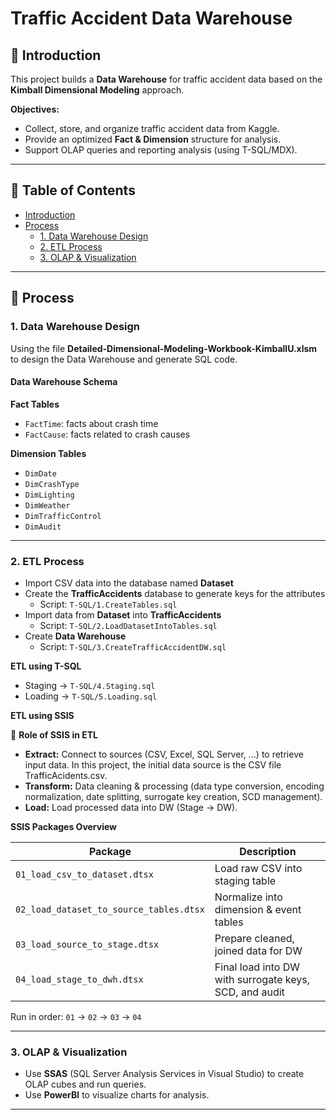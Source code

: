 # Traffic Accident Data Warehouse

## 📌 Introduction
This project builds a **Data Warehouse** for traffic accident data based on the **Kimball Dimensional Modeling** approach.  

**Objectives:**
- Collect, store, and organize traffic accident data from Kaggle.
- Provide an optimized **Fact & Dimension** structure for analysis.
- Support OLAP queries and reporting analysis (using T-SQL/MDX).

---

## 📑 Table of Contents
- [Introduction](#-introduction)
- [Process](#-process)
  - [1. Data Warehouse Design](#1-data-warehouse-design)
  - [2. ETL Process](#2-etl-process)
  - [3. OLAP & Visualization](#3-olap--visualization)


---

## 🔧 Process

### 1. Data Warehouse Design
Using the file **Detailed-Dimensional-Modeling-Workbook-KimballU.xlsm** to design the Data Warehouse and generate SQL code.

#### Data Warehouse Schema
**Fact Tables**
- `FactTime`: facts about crash time
- `FactCause`: facts related to crash causes

**Dimension Tables**
- `DimDate`
- `DimCrashType`
- `DimLighting`
- `DimWeather`
- `DimTrafficControl`
- `DimAudit`

---

### 2. ETL Process
- Import CSV data into the database named **Dataset**  
- Create the **TrafficAccidents** database to generate keys for the attributes  
  - Script: `T-SQL/1.CreateTables.sql`  
- Import data from **Dataset** into **TrafficAccidents**  
  - Script: `T-SQL/2.LoadDatasetIntoTables.sql`  
- Create **Data Warehouse**  
  - Script: `T-SQL/3.CreateTrafficAccidentDW.sql`  

**ETL using T-SQL**
- Staging → `T-SQL/4.Staging.sql`  
- Loading → `T-SQL/5.Loading.sql`  

**ETL using SSIS**

📌 **Role of SSIS in ETL**  
- **Extract:** Connect to sources (CSV, Excel, SQL Server, …) to retrieve input data. In this project, the initial data source is the CSV file TrafficAcidents.csv.
- **Transform:** Data cleaning & processing (data type conversion, encoding normalization, date splitting, surrogate key creation, SCD management).  
- **Load:** Load processed data into DW (Stage → DW).  

**SSIS Packages Overview**

| Package                                 | Description                                            |
| --------------------------------------- | ------------------------------------------------------ |
| `01_load_csv_to_dataset.dtsx`           | Load raw CSV into staging table                        |
| `02_load_dataset_to_source_tables.dtsx` | Normalize into dimension & event tables                |
| `03_load_source_to_stage.dtsx`          | Prepare cleaned, joined data for DW                    |
| `04_load_stage_to_dwh.dtsx`             | Final load into DW with surrogate keys, SCD, and audit |

Run in order: `01` → `02` → `03` → `04`

---

### 3. OLAP & Visualization
- Use **SSAS** (SQL Server Analysis Services in Visual Studio) to create OLAP cubes and run queries.  
- Use **PowerBI** to visualize charts for analysis.  

---

